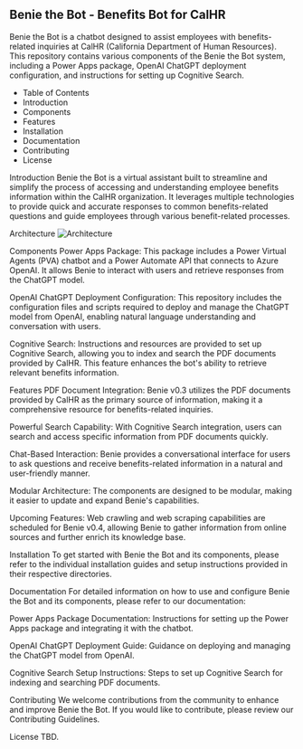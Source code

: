 ## Benie the Bot - Benefits Bot for CalHR

Benie the Bot is a chatbot designed to assist employees with benefits-related inquiries at CalHR (California Department of Human Resources). This repository contains various components of the Benie the Bot system, including a Power Apps package, OpenAI ChatGPT deployment configuration, and instructions for setting up Cognitive Search.

- Table of Contents
- Introduction
- Components
- Features
- Installation
- Documentation
- Contributing
- License

Introduction
Benie the Bot is a virtual assistant built to streamline and simplify the process of accessing and understanding employee benefits information within the CalHR organization. It leverages multiple technologies to provide quick and accurate responses to common benefits-related questions and guide employees through various benefit-related processes.

Architecture
![Architecture](https://github.com/JoseCervantes22/CalHR-ChatBot/assets/133288667/beb83862-8278-450f-8fba-c5e1cbac3ac6)

Components
Power Apps Package: This package includes a Power Virtual Agents (PVA) chatbot and a Power Automate API that connects to Azure OpenAI. It allows Benie to interact with users and retrieve responses from the ChatGPT model.

OpenAI ChatGPT Deployment Configuration: This repository includes the configuration files and scripts required to deploy and manage the ChatGPT model from OpenAI, enabling natural language understanding and conversation with users.

Cognitive Search: Instructions and resources are provided to set up Cognitive Search, allowing you to index and search the PDF documents provided by CalHR. This feature enhances the bot's ability to retrieve relevant benefits information.

Features
PDF Document Integration: Benie v0.3 utilizes the PDF documents provided by CalHR as the primary source of information, making it a comprehensive resource for benefits-related inquiries.

Powerful Search Capability: With Cognitive Search integration, users can search and access specific information from PDF documents quickly.

Chat-Based Interaction: Benie provides a conversational interface for users to ask questions and receive benefits-related information in a natural and user-friendly manner.

Modular Architecture: The components are designed to be modular, making it easier to update and expand Benie's capabilities.

Upcoming Features: Web crawling and web scraping capabilities are scheduled for Benie v0.4, allowing Benie to gather information from online sources and further enrich its knowledge base.

Installation
To get started with Benie the Bot and its components, please refer to the individual installation guides and setup instructions provided in their respective directories.

Documentation
For detailed information on how to use and configure Benie the Bot and its components, please refer to our documentation:

Power Apps Package Documentation: Instructions for setting up the Power Apps package and integrating it with the chatbot.

OpenAI ChatGPT Deployment Guide: Guidance on deploying and managing the ChatGPT model from OpenAI.

Cognitive Search Setup Instructions: Steps to set up Cognitive Search for indexing and searching PDF documents.

Contributing
We welcome contributions from the community to enhance and improve Benie the Bot. If you would like to contribute, please review our Contributing Guidelines.

License
TBD.
